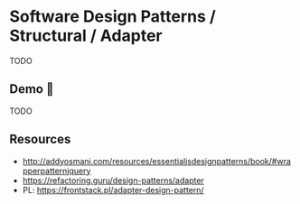 # Software Design Patterns / Structural / Adapter

TODO

## Demo 🎉

TODO

## Resources

* <http://addyosmani.com/resources/essentialjsdesignpatterns/book/#wrapperpatternjquery>
* <https://refactoring.guru/design-patterns/adapter>
* PL: <https://frontstack.pl/adapter-design-pattern/>
